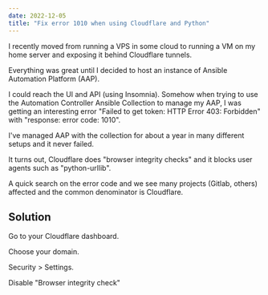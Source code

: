 ```yaml
---
date: 2022-12-05
title: "Fix error 1010 when using Cloudflare and Python"
---
```


I recently moved from running a VPS in some cloud to running a VM on my home server and exposing it behind Cloudflare tunnels.

Everything was great until I decided to host an instance of Ansible Automation Platform (AAP).

I could reach the UI and API (using Insomnia). Somehow when trying to use the Automation Controller Ansible Collection to manage my AAP, I was getting an interesting error "Failed to get token: HTTP Error 403: Forbidden" with "response: error code: 1010".

I've managed AAP with the collection for about a year in many different setups and it never failed.

It turns out, Cloudflare does "browser integrity checks" and it blocks user agents such as "python-urllib".

A quick search on the error code and we see many projects (Gitlab, others) affected and the common denominator is Cloudflare.

## Solution

Go to your Cloudflare dashboard.

Choose your domain.

Security > Settings.

Disable "Browser integrity check"